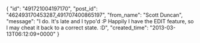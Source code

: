  {
   "id": "491721004197170",
   "post_id": "462493170453287_491707400865197",
   "from_name": "Scott Duncan",
   "message": "I do. It's late and I typo'd :P  Happily I have the EDIT feature, so I may cheat it back to a correct state. :D",
   "created_time": "2013-03-13T06:12:09+0000"
 }
